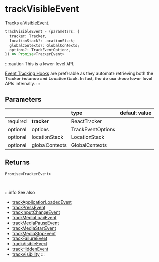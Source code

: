 # trackVisibleEvent

Tracks a [VisibleEvent](/taxonomy/reference/events/VisibleEvent.md).

```ts
trackVisibleEvent = (parameters: {
  tracker: Tracker,
  locationStack?: LocationStack;
  globalContexts?: GlobalContexts;
  options?: TrackEventOptions,
}) => Promise<TrackerEvent>
```

:::caution
This is a lower-level API.

[Event Tracking Hooks](/tracking/react/api-reference/hooks/eventTrackers/overview.md) are preferable as they automate retrieving both the Tracker instance and LocationStack. In fact, the do use these lower-level APIs internally.
:::

## Parameters
|          |                | type              | default value |
|:--------:|:---------------|:------------------|:--------------|
| required | **tracker**    | ReactTracker      |               |
| optional | options        | TrackEventOptions |               |
| optional | locationStack  | LocationStack     |               |
| optional | globalContexts | GlobalContexts    |               |

## Returns
`Promise<TrackerEvent>`

<br />

:::info See also
- [trackApplicationLoadedEvent](/tracking/react/api-reference/eventTrackers/trackApplicationLoadedEvent.md)
- [trackPressEvent](/tracking/react/api-reference/eventTrackers/trackPressEvent.md)
- [trackInputChangeEvent](/tracking/react/api-reference/eventTrackers/trackInputChangeEvent.md)
- [trackMediaLoadEvent](/tracking/react/api-reference/eventTrackers/trackMediaLoadEvent.md)
- [trackMediaPauseEvent](/tracking/react/api-reference/eventTrackers/trackMediaPauseEvent.md)
- [trackMediaStartEvent](/tracking/react/api-reference/eventTrackers/trackMediaStartEvent.md)
- [trackMediaStopEvent](/tracking/react/api-reference/eventTrackers/trackMediaStopEvent.md)
- [trackFailureEvent](/tracking/react/api-reference/eventTrackers/trackFailureEvent.md)
- [trackVisibleEvent](/tracking/react/api-reference/eventTrackers/trackVisibleEvent.md)
- [trackHiddenEvent](/tracking/react/api-reference/eventTrackers/trackHiddenEvent.md)
- [trackVisibility](/tracking/react/api-reference/eventTrackers/trackVisibility.md)
:::

